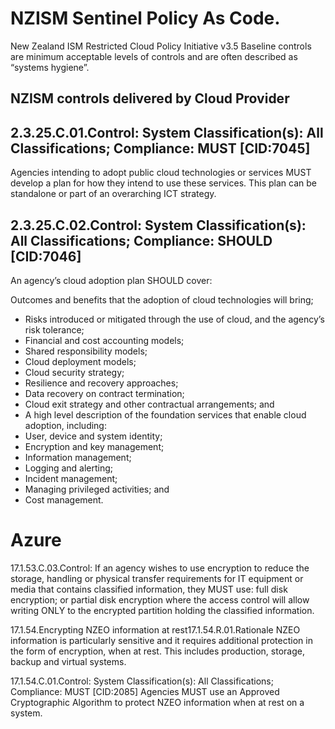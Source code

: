 # NZISM Sentinel Policy As Code.

New Zealand ISM Restricted Cloud Policy Initiative v3.5
Baseline controls are minimum acceptable levels of controls and are often described as “systems hygiene”.

## NZISM controls delivered by Cloud Provider

## 2.3.25.C.01.Control: System Classification(s): All Classifications; Compliance: MUST [CID:7045]
Agencies intending to adopt public cloud technologies or services MUST develop a plan for how they intend to use these services.  This plan can be standalone or part of an overarching ICT strategy.

## 2.3.25.C.02.Control: System Classification(s): All Classifications; Compliance: SHOULD [CID:7046]
An agency’s cloud adoption plan SHOULD cover:

Outcomes and benefits that the adoption of cloud technologies will bring;
- Risks introduced or mitigated through the use of cloud, and the agency’s risk tolerance;
- Financial and cost accounting models;
- Shared responsibility models;
- Cloud deployment models;
- Cloud security strategy;
- Resilience and recovery approaches;
- Data recovery on contract termination;
- Cloud exit strategy and other contractual arrangements; and
- A high level description of the foundation services that enable cloud adoption, including:
- User, device and system identity;
- Encryption and key management;
- Information management;
- Logging and alerting;
- Incident management;
- Managing privileged activities; and
- Cost management.



# Azure
17.1.53.C.03.Control:
If an agency wishes to use encryption to reduce the storage, handling or physical transfer requirements for IT equipment or media that contains classified information, they MUST use:
full disk encryption; or
partial disk encryption where the access control will allow writing ONLY to the encrypted partition holding the classified information.

17.1.54.Encrypting NZEO information at rest17.1.54.R.01.Rationale
NZEO information is particularly sensitive and it requires additional protection in the form of encryption, when at rest. This includes production, storage, backup and virtual systems.

17.1.54.C.01.Control: System Classification(s): All Classifications; Compliance: MUST [CID:2085]
Agencies MUST use an Approved Cryptographic Algorithm to protect NZEO information when at rest on a system.
